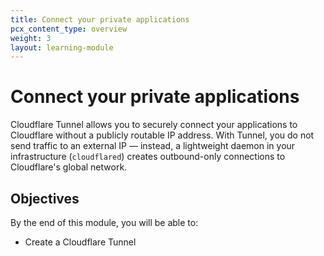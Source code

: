 ```yaml
---
title: Connect your private applications
pcx_content_type: overview
weight: 3
layout: learning-module
---
```


# Connect your private applications

Cloudflare Tunnel allows you to securely connect your applications to Cloudflare without a publicly routable IP address. With Tunnel, you do not send traffic to an external IP — instead, a lightweight daemon in your infrastructure (`cloudflared`) creates outbound-only connections to Cloudflare's global network.

## Objectives

By the end of this module, you will be able to:

- Create a Cloudflare Tunnel

